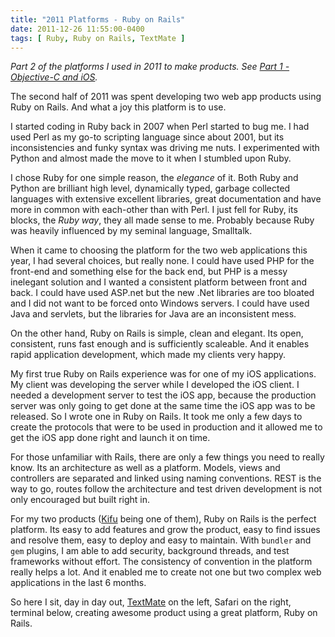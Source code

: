 ```yaml
---
title: "2011 Platforms - Ruby on Rails"
date: 2011-12-26 11:55:00-0400
tags: [ Ruby, Ruby on Rails, TextMate ]
---
```


*Part 2 of the platforms I used in 2011 to make products. See [Part 1 - Objective-C and iOS](https://hiltmon.com/blog/2011/12/26/2011-platforms-objective-c-and-ios/).*

The second half of 2011 was spent developing two web app products using Ruby on Rails. And what a joy this platform is to use.

<!--more-->

I started coding in Ruby back in 2007 when Perl started to bug me. I had used Perl as my go-to scripting language since about 2001, but its inconsistencies and funky syntax was driving me nuts.  I experimented with Python and almost made the move to it when I stumbled upon Ruby.

I chose Ruby for one simple reason, the *elegance* of it. Both Ruby and Python are brilliant high level, dynamically typed, garbage collected languages with extensive excellent libraries, great documentation and have more in common with each-other than with Perl.  I just fell for Ruby, its blocks, the *Ruby way*, they all made sense to me.  Probably because Ruby was heavily influenced by my seminal language, Smalltalk.

When it came to choosing the platform for the two web applications this year, I had several choices, but really none. I could have used PHP for the front-end and something else for the back end, but PHP is a messy inelegant solution and I wanted a consistent platform between front and back. I could have used ASP.net but the new .Net libraries are too bloated and I did not want to be forced onto Windows servers. I could have used Java and servlets, but the libraries for Java are an inconsistent mess.

On the other hand, Ruby on Rails is simple, clean and elegant. Its open, consistent, runs fast enough and is sufficiently scaleable. And it enables rapid application development, which made my clients very happy.

My first true Ruby on Rails experience was for one of my iOS applications. My client was developing the server while I developed the iOS client. I needed a development server to test the iOS app, because the production server was only going to get done at the same time the iOS app was to be released. So I wrote one in Ruby on Rails. It took me only a few days to create the protocols that were to be used in production and it allowed me to get the iOS app done right and launch it on time.

For those unfamiliar with Rails, there are only a few things you need to really know. Its an architecture as well as a platform. Models, views and controllers are separated and linked using naming conventions. REST is the way to go, routes follow the architecture and test driven development is not only encouraged but built right in.

For my two products ([Kifu](http://www.kifuapp.com) being one of them), Ruby on Rails is the perfect platform.  Its easy to add features and grow the product, easy to find issues and resolve them, easy to deploy and easy to maintain.  With `bundler` and `gem` plugins, I am able to add security, background threads, and test frameworks without effort.  The consistency of convention in the platform really helps a lot.  And it enabled me to create not one but two complex web applications in the last 6 months.

So here I sit, day in day out, [TextMate](http://macromates.com/) on the left, Safari on the right, terminal below, creating awesome product using a great platform, Ruby on Rails.
